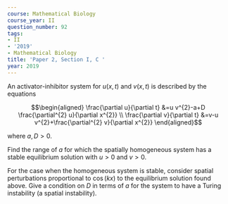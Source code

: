 ```yaml
---
course: Mathematical Biology
course_year: II
question_number: 92
tags:
- II
- '2019'
- Mathematical Biology
title: 'Paper 2, Section I, C '
year: 2019
---
```




An activator-inhibitor system for $u(x, t)$ and $v(x, t)$ is described by the equations

$$\begin{aligned}
\frac{\partial u}{\partial t} &=u v^{2}-a+D \frac{\partial^{2} u}{\partial x^{2}} \\
\frac{\partial v}{\partial t} &=v-u v^{2}+\frac{\partial^{2} v}{\partial x^{2}}
\end{aligned}$$

where $a, D>0$.

Find the range of $a$ for which the spatially homogeneous system has a stable equilibrium solution with $u>0$ and $v>0$.

For the case when the homogeneous system is stable, consider spatial perturbations proportional to $\cos (k x)$ to the equilibrium solution found above. Give a condition on $D$ in terms of $a$ for the system to have a Turing instability (a spatial instability).